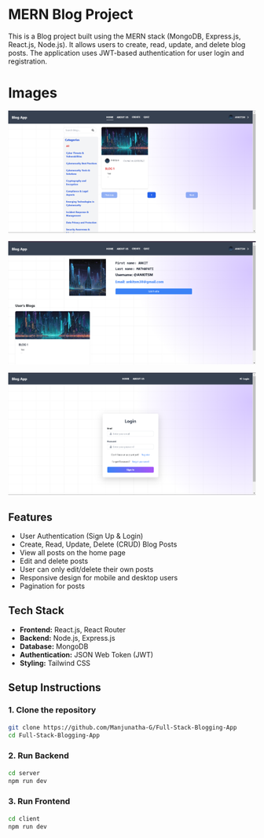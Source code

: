 # MERN Blog Project

This is a Blog project built using the MERN stack (MongoDB, Express.js, React.js, Node.js). It allows users to create, read, update, and delete blog posts. The application uses JWT-based authentication for user login and registration.

# Images
![image_alt](https://github.com/Manjunatha-G/Full-Stack-Blogging-App/blob/WEBED/images/image1.png)

![image_alt](https://github.com/Manjunatha-G/Full-Stack-Blogging-App/blob/WEBED/images/image2.png)

![image_alt](https://github.com/Manjunatha-G/Full-Stack-Blogging-App/blob/WEBED/images/image3.png)

## Features

- User Authentication (Sign Up & Login)
- Create, Read, Update, Delete (CRUD) Blog Posts
- View all posts on the home page
- Edit and delete posts
- User can only edit/delete their own posts
- Responsive design for mobile and desktop users
- Pagination for posts

## Tech Stack

- **Frontend:** React.js, React Router
- **Backend:** Node.js, Express.js
- **Database:** MongoDB
- **Authentication:** JSON Web Token (JWT)
- **Styling:** Tailwind CSS

## Setup Instructions

### 1. Clone the repository

```bash
git clone https://github.com/Manjunatha-G/Full-Stack-Blogging-App
cd Full-Stack-Blogging-App
```

### 2. Run Backend
```bash
cd server
npm run dev
```

### 3. Run Frontend
```bash
cd client
npm run dev
```

